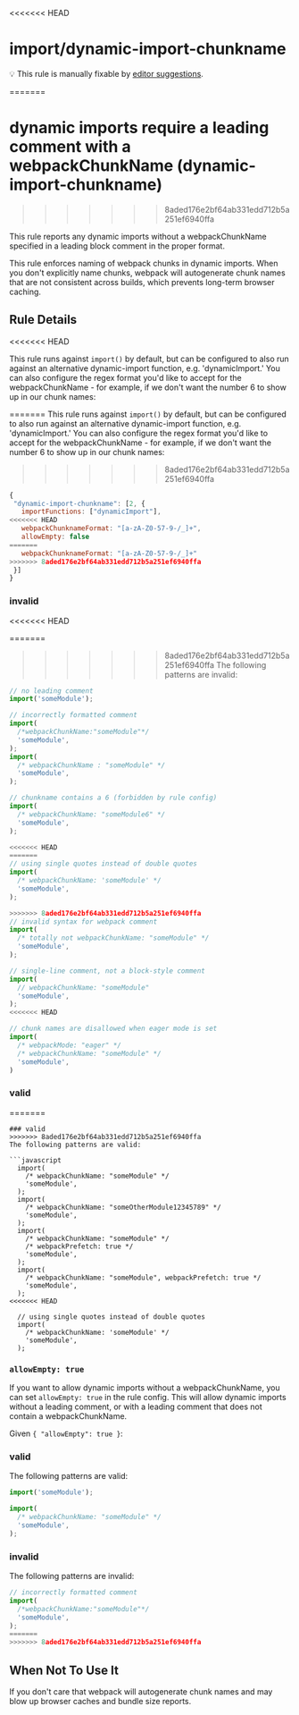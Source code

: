 <<<<<<< HEAD
# import/dynamic-import-chunkname

💡 This rule is manually fixable by [editor suggestions](https://eslint.org/docs/latest/use/core-concepts#rule-suggestions).

<!-- end auto-generated rule header -->
=======
# dynamic imports require a leading comment with a webpackChunkName (dynamic-import-chunkname)
>>>>>>> 8aded176e2bf64ab331edd712b5a251ef6940ffa

This rule reports any dynamic imports without a webpackChunkName specified in a leading block comment in the proper format.

This rule enforces naming of webpack chunks in dynamic imports. When you don't explicitly name chunks, webpack will autogenerate chunk names that are not consistent across builds, which prevents long-term browser caching.

## Rule Details
<<<<<<< HEAD

This rule runs against `import()` by default, but can be configured to also run against an alternative dynamic-import function, e.g. 'dynamicImport.'
You can also configure the regex format you'd like to accept for the webpackChunkName - for example, if we don't want the number 6 to show up in our chunk names:

=======
This rule runs against `import()` by default, but can be configured to also run against an alternative dynamic-import function, e.g. 'dynamicImport.'
You can also configure the regex format you'd like to accept for the webpackChunkName - for example, if we don't want the number 6 to show up in our chunk names:
>>>>>>> 8aded176e2bf64ab331edd712b5a251ef6940ffa
 ```javascript
{
  "dynamic-import-chunkname": [2, {
    importFunctions: ["dynamicImport"],
<<<<<<< HEAD
    webpackChunknameFormat: "[a-zA-Z0-57-9-/_]+",
    allowEmpty: false
=======
    webpackChunknameFormat: "[a-zA-Z0-57-9-/_]+"
>>>>>>> 8aded176e2bf64ab331edd712b5a251ef6940ffa
  }]
}
```

### invalid
<<<<<<< HEAD

=======
>>>>>>> 8aded176e2bf64ab331edd712b5a251ef6940ffa
The following patterns are invalid:

```javascript
// no leading comment
import('someModule');

// incorrectly formatted comment
import(
  /*webpackChunkName:"someModule"*/
  'someModule',
);
import(
  /* webpackChunkName : "someModule" */
  'someModule',
);

// chunkname contains a 6 (forbidden by rule config)
import(
  /* webpackChunkName: "someModule6" */
  'someModule',
);

<<<<<<< HEAD
=======
// using single quotes instead of double quotes
import(
  /* webpackChunkName: 'someModule' */
  'someModule',
);

>>>>>>> 8aded176e2bf64ab331edd712b5a251ef6940ffa
// invalid syntax for webpack comment
import(
  /* totally not webpackChunkName: "someModule" */
  'someModule',
);

// single-line comment, not a block-style comment
import(
  // webpackChunkName: "someModule"
  'someModule',
);
<<<<<<< HEAD

// chunk names are disallowed when eager mode is set
import(
  /* webpackMode: "eager" */
  /* webpackChunkName: "someModule" */
  'someModule',
)
```

### valid

=======
```
### valid
>>>>>>> 8aded176e2bf64ab331edd712b5a251ef6940ffa
The following patterns are valid:

```javascript
  import(
    /* webpackChunkName: "someModule" */
    'someModule',
  );
  import(
    /* webpackChunkName: "someOtherModule12345789" */
    'someModule',
  );
  import(
    /* webpackChunkName: "someModule" */
    /* webpackPrefetch: true */
    'someModule',
  );
  import(
    /* webpackChunkName: "someModule", webpackPrefetch: true */
    'someModule',
  );
<<<<<<< HEAD

  // using single quotes instead of double quotes
  import(
    /* webpackChunkName: 'someModule' */
    'someModule',
  );
```

### `allowEmpty: true`

If you want to allow dynamic imports without a webpackChunkName, you can set `allowEmpty: true` in the rule config. This will allow dynamic imports without a leading comment, or with a leading comment that does not contain a webpackChunkName.

Given `{ "allowEmpty": true }`:

<!-- markdownlint-disable-next-line MD024 -- duplicate header -->
### valid

The following patterns are valid:

```javascript
import('someModule');

import(
  /* webpackChunkName: "someModule" */
  'someModule',
);
```
<!-- markdownlint-disable-next-line MD024 -- duplicate header -->
### invalid

The following patterns are invalid:

```javascript
// incorrectly formatted comment
import(
  /*webpackChunkName:"someModule"*/
  'someModule',
);
=======
>>>>>>> 8aded176e2bf64ab331edd712b5a251ef6940ffa
```

## When Not To Use It

If you don't care that webpack will autogenerate chunk names and may blow up browser caches and bundle size reports.
